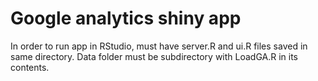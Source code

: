 # Google analytics shiny app

In order to run app in RStudio, must have server.R and ui.R files saved in same directory. Data folder must be subdirectory with LoadGA.R in its contents.
